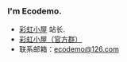 ### I'm Ecodemo.
- [彩虹小屋](https://blog.ecodemo.top/) 站长.
- [彩虹小屋（官方群）](https://jq.qq.com/?_wv=1027&k=oJF7q6Ie)
- 联系邮箱：[ecodemo@126.com](mailto:ecodemo@126.com)
